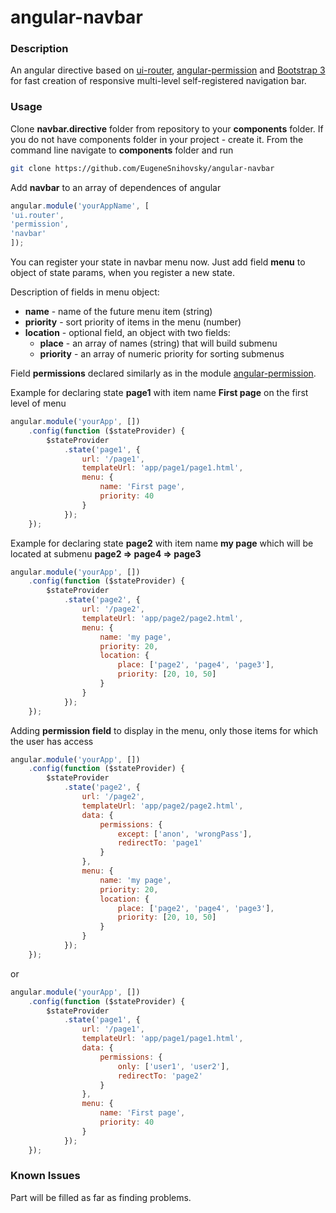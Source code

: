 # angular-navbar

### Description

An angular directive based on [ui-router](https://github.com/angular-ui/ui-router), [angular-permission](https://github.com/Narzerus/angular-permission) and  [Bootstrap 3](http://getbootstrap.com/) for fast creation of responsive multi-level self-registered navigation bar.

### Usage

Clone **navbar.directive** folder from repository to your **components** folder. If you do not have components folder in your project - create it. From the command line navigate to **components** folder and run
```sh
git clone https://github.com/EugeneSnihovsky/angular-navbar
```
Add **navbar** to an array of dependences of angular
```javascript
angular.module('yourAppName', [
'ui.router',
'permission',
'navbar'
]);
```
You can register your state in navbar menu now. Just add field **menu** to object of state params, when you register a new state.

Description of fields in menu object:
* **name** - name of the future menu item (string)
* **priority** - sort priority of items in the menu (number)
* **location** - optional field, an object with two fields:
  * **place** - an array of names (string) that will build submenu
  * **priority** - an array of numeric priority for sorting submenus

Field **permissions** declared similarly as in the module [angular-permission](https://github.com/Narzerus/angular-permission).

Example for declaring state **page1** with item name **First page** on the first level of menu

```javascript
angular.module('yourApp', [])
    .config(function ($stateProvider) {
        $stateProvider
            .state('page1', {
                url: '/page1',
                templateUrl: 'app/page1/page1.html',
                menu: {
                    name: 'First page',
                    priority: 40
                }
            });
    });
```
Example for declaring state **page2** with item name **my page** which will be located at submenu **page2 => page4 => page3**

```javascript
angular.module('yourApp', [])
    .config(function ($stateProvider) {
        $stateProvider
            .state('page2', {
                url: '/page2',
                templateUrl: 'app/page2/page2.html',
                menu: {
                    name: 'my page',
                    priority: 20,
                    location: {
                        place: ['page2', 'page4', 'page3'],
                        priority: [20, 10, 50]
                    }
                }
            });
    });
```
Adding **permission field** to display in the menu, only those items for which the user has access
```javascript
angular.module('yourApp', [])
    .config(function ($stateProvider) {
        $stateProvider
            .state('page2', {
                url: '/page2',
                templateUrl: 'app/page2/page2.html',
                data: {
                    permissions: {
                        except: ['anon', 'wrongPass'],
                        redirectTo: 'page1'
                    }
                },
                menu: {
                    name: 'my page',
                    priority: 20,
                    location: {
                        place: ['page2', 'page4', 'page3'],
                        priority: [20, 10, 50]
                    }
                }
            });
    });
```
or
```javascript
angular.module('yourApp', [])
    .config(function ($stateProvider) {
        $stateProvider
            .state('page1', {
                url: '/page1',
                templateUrl: 'app/page1/page1.html',
                data: {
                    permissions: {
                        only: ['user1', 'user2'],
                        redirectTo: 'page2'
                    }
                },
                menu: {
                    name: 'First page',
                    priority: 40
                }
            });
    });
```

### Known Issues

Part will be filled as far as finding problems.
